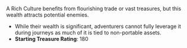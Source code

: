   A Rich Culture benefits from flourishing trade or vast treasures, but this wealth attracts potential enemies.  
  - While their wealth is significant, adventurers cannot fully leverage it during journeys as much of it is tied to non-portable assets.  
  - **Starting Treasure Rating**: 180  